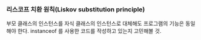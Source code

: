 ### 리스코프 치환 원칙(Liskov substitution principle)

부모 클래스의 인스턴스를 자식 클래스의 인스턴스로 대체해도 프로그램의 기능은 동일해야 한다.
instanceof 를 사용한 코드를 작성하고 있는지 고민해볼 것.

